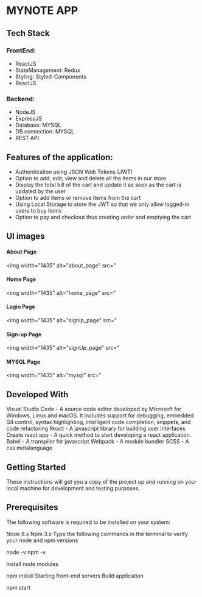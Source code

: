 # MYNOTE APP

## Tech Stack

### FrontEnd:
<ul>
<li>ReactJS</li>
<li>StateManagement: Redux</li>
<li>Styling: Styled-Components</li>
<li>ReactJS</li>

</ul>


### Backend:
<ul>
<li>NodeJS</li>
<li>ExpressJS</li>
<li>Database: MYSQL</li>
<li>DB connection: MYSQL</li>
<li>REST API</li>
</ul>

## Features of the application:
<ul>
<li>Authentication using JSON Web Tokens (JWT)</li>
<li>Option to add, edit, view and
delete all the items in our store</li>
<li>Display the total bill of the cart and update it as soon as
the cart is updated by the user</li>
<li>Option to add items or remove items
from the cart</li>
<li>Using Local Storage to store the JWT so
that we only allow logged-in users to buy items</li>
<li>Option to pay and
checkout thus creating order and emptying the cart</li>
</ul>

## UI images
#### About Page
<img width="1435" alt="about_page" src="<img width="https://github.com/krishnamandhane/xenonproject/blob/main/image/about.png">

#### Home Page
<img width="1435" alt="home_page" src="<img width="https://github.com/krishnamandhane/xenonproject/blob/main/image/Home.png">

#### Login Page
<img width="1435" alt="signIp_page" src="<img width="https://github.com/krishnamandhane/xenonproject/blob/main/image/signin.png">

#### Sign-up Page
<img width="1435" alt="signUp_page" src="<img width="https://github.com/krishnamandhane/xenonproject/blob/main/image/signup.png">

#### MYSQL Page

<img width="1435" alt="mysql" src="<img width="https://github.com/krishnamandhane/xenonproject/blob/main/image/mysql.png">


## Developed With
Visual Studio Code - A source code editor developed by Microsoft for Windows, Linux and macOS. It includes support for debugging, embedded Git control, syntax highlighting, intelligent code completion, snippets, and code refactoring
React - A javascript library for building user interfaces
Create react app - A quick method to start developing a react application.
Babel - A transpiler for javascript
Webpack - A module bundler
SCSS - A css metalanguage
## Getting Started
These instructions will get you a copy of the project up and running on your local machine for development and testing purposes.

## Prerequisites
The following software is required to be installed on your system:

Node 8.x
Npm 3.x
Type the following commands in the terminal to verify your node and npm versions

node -v
npm -v

Install node modules

npm install
Starting front-end servers
Build application

npm start
